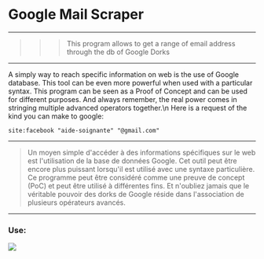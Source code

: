 # Google Mail Scraper
---------------------------------------------------------------------------------------------
>>> This program allows to get a range of email address through the db of Google Dorks
---------------------------------------------------------------------------------------------
A simply way to reach specific information on web is the use of Google database. This tool can be even more powerful when used with a particular syntax. This program can be seen as a Proof of Concept and can be used for different purposes. And always remember, the real power comes in stringing multiple advanced operators together.\n
Here is a request of the kind you can make to google: 
```
site:facebook "aide-soignante" "@gmail.com"
```
---------------------------------------------------------------------------------------------
> Un moyen simple d'accéder à des informations spécifiques sur le web est l'utilisation de la base de données Google. Cet outil peut être encore plus puissant lorsqu'il est utilisé avec une syntaxe particulière. Ce programme peut être considéré comme une preuve de concept (PoC) et peut être utilisé à différentes fins. Et n'oubliez jamais que le véritable pouvoir des dorks de Google réside dans l'association de plusieurs opérateurs avancés.
---------------------------------------------------------------------------------------------
### Use:
![](https://i.ibb.co/3SMSzrH/rf.gif)

